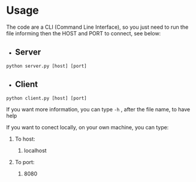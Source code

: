 # Usage
The code are a CLI (Command Line Interface), so you just need to run the file informing then the HOST and PORT to connect, see below:
- ## Server
```
python server.py [host] [port]
```

- ## Client
```
python client.py [host] [port]
```

If you want more information, you can type `-h` , after the file name, to have help

If you want to conect locally, on your own machine, you can type:

1. To host:
    1. localhost

2. To port:
    1.  8080